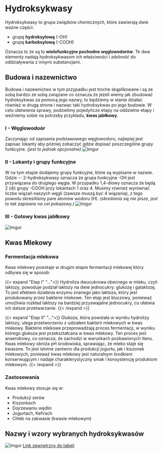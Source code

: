 # Hydroksykwasy
Hydroksykwasy to grupa związków chemicznych, które zawierają dwie ważne części:
- grupę **hydroksylową** (-OH)
- grupę **karboksylową** (-COOH)

Oznacza to że są to **wielofunkcyjne pochodne węglowodorów**. Te dwa elementy nadają hydroksykwasom ich właściwości i zdolność do oddziaływania z innymi substancjami.

## Budowa i nazewnictwo
Budowa i nazewnictwo w tym przypadku jest troche skąplikowane i są ze sobą bardzo ze sobą związane co oznacza że jeżeli wiemy jak zbudować hydroksykwas za pomocą jego nazwy, to będziemy w stanie działać również w drugą strone i nazwac taki hydroksykwas po jego budowie.
W celu ułatwienia sprawy, podzielimy pojedyńcze etapy na oddzielne etapy i weźniemy sobie na potrzeby przykładu, **kwas jabłkowy**.

### I - Węglowodoór
Zaczynając od zapisania podstawowego węglowodoru, najlepiej jest zapisac lokanty aby później zobaczyć gdzie dopisać poszczególne grupy funkcyjne. *(jest to jednak opcjonalne)*
![Imgur](https://i.imgur.com/I3x8tl5.png)

### II - Lokanty i grupy funkcyjne
W na tym etapie dodajemy grupy funkcyjne, które są wypisane w nazwie. Gdzie -- 2-hydroksykwasy oznacza że grupa funkcyjna -OH jest przywiązana do drugiego węgla. W przypadku 1,4-diowy oznacza że będą 2 (di) grupy -COOH przy lokantach 1 oraz 4. Musimy również wyrównać liczbe wiązań naszych węgli (zawsze muszą być 4 wiązania), z tego powodu skresliliśmy pare atomów wodoru (H). *(skreślania się nie pisze, jest to tak zapisane na cel pokazowy.)*
![Imgur](https://i.imgur.com/5DGYCsj.png)

### III - Gotowy kwas jabłkowy

![Imgur](https://i.imgur.com/ukzSgyz.png) 

## Kwas Mlekowy

### Fermentacja mlekowa
Kwas mlekowy powstaje w drugim etapie fermentacji mlekowej który odbywa się w sposob:

{{< expand "Etap I" "...">}}
Hydroliza dwucukrowa obecnego w mleku, czyli laktozy, powoduje podział laktozy na dwie jednocukry: glukozę i galaktozę. To jest efektem działania enzymu znanego jako laktoza, który jest produkowany przez bakterie mlekowe. Ten etap jest kluczowy, ponieważ umożliwia rozkład laktozy na bardziej przyswajalne jednocukry, co ułatwia ich dalsze przetwarzanie.
{{< /expand >}}

{{< expand "Etap II" "...">}}
Glukoza, która powstała w wyniku hydrolizy laktozy, ulega przetworzeniu z udziałem bakterii mlekowych w kwas mlekowy. Bakterie mlekowe przeprowadzają proces fermentacji, w wyniku którego glukoza jest przekształcana w kwas mlekowy. Ten proces jest anaerobowy, co oznacza, że zachodzi w warunkach pozbawionych tlenu. Kwas mlekowy obniża pH środowiska, sprawiając, że mleko staje się kwaszne. To jest istotne zarówno dla produkcji jogurtu, jak i kiszonek mlekowych, ponieważ kwas mlekowy jest naturalnym środkiem konserwującym i nadaje charakterystyczny smak i konsystencję produktom mlekowym.
{{< /expand >}}
### Zastosowania
Kwas mlekowy stosuje się w:
- Produkcji serów
- Kiszonkach
- Dojrzewaniu wędlin
- Jogurtach, Kefirach
- Chleb na zakwasie (kwasie mlekowym)


## Nazwy i wzory wybranych hydroksykwasów
![Imgur](https://i.imgur.com/zhURxAV.png)
[Link zewnętrzny do tabeli](https://i.imgur.com/zhURxAV.png)
